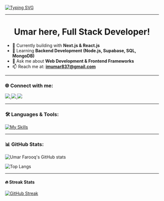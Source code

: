 <!-- Typing animation -->
[![Typing SVG](https://readme-typing-svg.herokuapp.com?font=Fira+Code&weight=500&size=22&pause=1000&color=00C9A7&center=true&vCenter=true&width=500&lines=Hi+%F0%9F%91%8B%2C+I'm+Umar+Farooq;Web+Developer+%7C+React+%26+Next.js;Always+Learning+Backend+Development)](https://git.io/typing-svg)

---

<h1 align="center">Umar here, Full Stack Developer!</h1>


- 🔭 Currently building with **Next.js & React.js**  
- 🌱 Learning **Backend Development (Node.js, Supabase, SQL, MongoDB)**  
- 💬 Ask me about **Web Development & Frontend Frameworks**  
- 📫 Reach me at: **imumar837@gmail.com**  

---

### 🌐 Connect with me:
<div id="badges">
  <a href="https://github.com/umarfarooq876">
    <img src="https://img.shields.io/badge/Github-black?style=for-the-badge&logo=Github&logoColor=white"/>
  </a>
  <a href="https://www.youtube.com/@Umarfarooq-ytube">
    <img src="https://img.shields.io/badge/YouTube-red?style=for-the-badge&logo=youtube&logoColor=white"/>
  </a>
  <a href="https://x.com/i_umarkhaan">
    <img src="https://img.shields.io/badge/Twitter-blue?style=for-the-badge&logo=twitter&logoColor=white"/>
  </a>
</div>

---

### 🛠️ Languages & Tools:
[![My Skills](https://skillicons.dev/icons?i=html,tailwind,js,nodejs,supabase,sqlserver,mongodb,react,ts,java,c,cpp&perline=6)](https://skillicons.dev)

---

### 📊 GitHub Stats:
![Umar Farooq's GitHub stats](https://github-readme-stats.vercel.app/api?username=umarfarooq876&show_icons=true&theme=dark)  

![Top Langs](https://github-readme-stats.vercel.app/api/top-langs/?username=umarfarooq876&layout=compact&theme=dark)

---

#### 🔥 Streak Stats
[![GitHub Streak](https://streak-stats.demolab.com?user=umarfarooq876&theme=dark&hide_border=true)](https://git.io/streak-stats)


